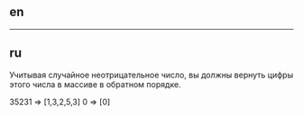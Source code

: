 ## en

---

## ru

Учитывая случайное неотрицательное число, вы должны вернуть цифры этого числа в массиве в обратном порядке.

35231 => [1,3,2,5,3]
0 => [0]
